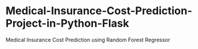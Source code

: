 # Medical-Insurance-Cost-Prediction-Project-in-Python-Flask
Medical Insurance Cost Prediction using Random Forest Regressor
